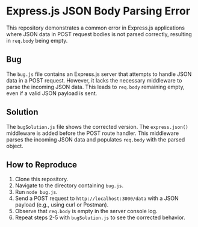 # Express.js JSON Body Parsing Error

This repository demonstrates a common error in Express.js applications where JSON data in POST request bodies is not parsed correctly, resulting in `req.body` being empty.

## Bug
The `bug.js` file contains an Express.js server that attempts to handle JSON data in a POST request. However, it lacks the necessary middleware to parse the incoming JSON data.  This leads to `req.body` remaining empty, even if a valid JSON payload is sent.

## Solution
The `bugSolution.js` file shows the corrected version.  The `express.json()` middleware is added before the POST route handler.  This middleware parses the incoming JSON data and populates `req.body` with the parsed object.

## How to Reproduce
1. Clone this repository.
2. Navigate to the directory containing `bug.js`.
3. Run `node bug.js`.
4. Send a POST request to `http://localhost:3000/data` with a JSON payload (e.g., using curl or Postman).
5. Observe that `req.body` is empty in the server console log.
6. Repeat steps 2-5 with `bugSolution.js` to see the corrected behavior.